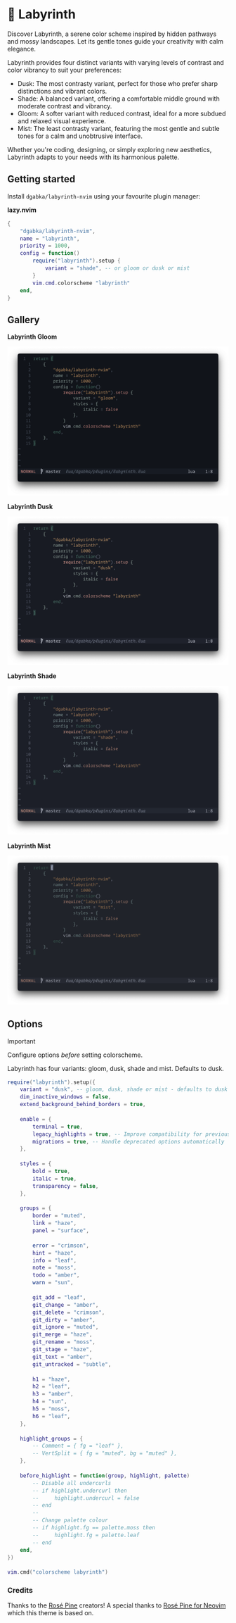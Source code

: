 # 🌿 Labyrinth

Discover Labyrinth, a serene color scheme inspired by hidden pathways and mossy landscapes. Let its gentle tones guide your creativity with calm elegance.

Labyrinth provides four distinct variants with varying levels of contrast and color vibrancy to suit your preferences:

 - Dusk: The most contrasty variant, perfect for those who prefer sharp distinctions and vibrant colors.
 - Shade: A balanced variant, offering a comfortable middle ground with moderate contrast and vibrancy.
 - Gloom: A softer variant with reduced contrast, ideal for a more subdued and relaxed visual experience.
 - Mist: The least contrasty variant, featuring the most gentle and subtle tones for a calm and unobtrusive interface.

Whether you're coding, designing, or simply exploring new aesthetics, Labyrinth adapts to your needs with its harmonious palette.

## Getting started

Install `dgabka/labyrinth-nvim` using your favourite plugin manager:

**lazy.nvim**

```lua
{
    "dgabka/labyrinth-nvim",
    name = "labyrinth",
    priority = 1000,
    config = function()
        require("labyrinth").setup {
            variant = "shade", -- or gloom or dusk or mist
        }
        vim.cmd.colorscheme "labyrinth"
    end,
}
```

## Gallery

**Labyrinth Gloom**

![Neovim with Labyrinth Gloom](assets/gloom.png)

**Labyrinth Dusk**

![Neovim with Labyrinth Dusk](assets/dusk.png)

**Labyrinth Shade**

![Neovim with Labyrinth Shade](assets/shade.png)

**Labyrinth Mist**

![Neovim with Labyrinth Mist](assets/mist.png)

## Options

> [!IMPORTANT]
> Configure options _before_ setting colorscheme.

Labyrinth has four variants: gloom, dusk, shade and mist. Defaults to dusk.

```lua
require("labyrinth").setup({
    variant = "dusk", -- gloom, dusk, shade or mist - defaults to dusk
    dim_inactive_windows = false,
    extend_background_behind_borders = true,

    enable = {
        terminal = true,
        legacy_highlights = true, -- Improve compatibility for previous versions of Neovim
        migrations = true, -- Handle deprecated options automatically
    },

    styles = {
        bold = true,
        italic = true,
        transparency = false,
    },

    groups = {
        border = "muted",
        link = "haze",
        panel = "surface",

        error = "crimson",
        hint = "haze",
        info = "leaf",
        note = "moss",
        todo = "amber",
        warn = "sun",

        git_add = "leaf",
        git_change = "amber",
        git_delete = "crimson",
        git_dirty = "amber",
        git_ignore = "muted",
        git_merge = "haze",
        git_rename = "moss",
        git_stage = "haze",
        git_text = "amber",
        git_untracked = "subtle",

        h1 = "haze",
        h2 = "leaf",
        h3 = "amber",
        h4 = "sun",
        h5 = "moss",
        h6 = "leaf",
    },

    highlight_groups = {
        -- Comment = { fg = "leaf" },
        -- VertSplit = { fg = "muted", bg = "muted" },
    },

    before_highlight = function(group, highlight, palette)
        -- Disable all undercurls
        -- if highlight.undercurl then
        --     highlight.undercurl = false
        -- end
        --
        -- Change palette colour
        -- if highlight.fg == palette.moss then
        --     highlight.fg = palette.leaf
        -- end
    end,
})

vim.cmd("colorscheme labyrinth")
```

### Credits

Thanks to the [Rosé Pine](https://github.com/rose-pine) creators!
A special thanks to [Rosé Pine for Neovim](https://github.com/rose-pine/neovim) which this theme is based on.
